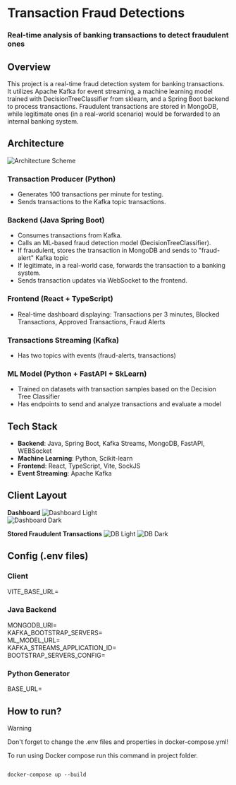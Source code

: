 # Transaction Fraud Detections
### Real-time analysis of banking transactions to detect fraudulent ones

## Overview
This project is a real-time fraud detection system for banking transactions. It utilizes Apache Kafka for event streaming, a machine learning model trained with DecisionTreeClassifier from sklearn, and a Spring Boot backend to process transactions. Fraudulent transactions are stored in MongoDB, while legitimate ones (in a real-world scenario) would be forwarded to an internal banking system.

## Architecture
![Architecture Scheme](https://github.com/user-attachments/assets/8a438fcb-6e7e-4ef4-b6e4-bdb537993a29)

### Transaction Producer (Python)
- Generates 100 transactions per minute for testing.
- Sends transactions to the Kafka topic transactions.
### Backend (Java Spring Boot)
- Consumes transactions from Kafka.
- Calls an ML-based fraud detection model (DecisionTreeClassifier).
- If fraudulent, stores the transaction in MongoDB and sends to "fraud-alert" Kafka topic
- If legitimate, in a real-world case, forwards the transaction to a banking system.
- Sends transaction updates via WebSocket to the frontend.
  
### Frontend (React + TypeScript)
- Real-time dashboard displaying: Transactions per 3 minutes, Blocked Transactions, Approved Transactions, Fraud Alerts

### Transactions Streaming (Kafka)
- Has two topics with events (fraud-alerts, transactions)

### ML Model (Python + FastAPI + SkLearn)
- Trained on datasets with transaction samples based on the Decision Tree Classifier
- Has endpoints to send and analyze transactions and evaluate a model

## Tech Stack
- **Backend**: Java, Spring Boot, Kafka Streams, MongoDB, FastAPI, WEBSocket
- **Machine Learning**: Python, Scikit-learn
- **Frontend**: React, TypeScript, Vite, SockJS
- **Event Streaming**: Apache Kafka

## Client Layout
**Dashboard**
![Dashboard Light](https://github.com/user-attachments/assets/7a507fe6-de1f-4b07-8c00-9bda76e5a544)  
![Dashboard Dark](https://github.com/user-attachments/assets/a80b4f1d-9fee-46ba-8326-0d07debc796b)  


**Stored Fraudulent Transactions**
![DB Light](https://github.com/user-attachments/assets/d530af8b-1fd5-4c39-b0e3-2362523442de)
![DB Dark](https://github.com/user-attachments/assets/4b7d03e8-7cb0-4ba4-b428-c0ea107666d4)

## Config (.env files)

### **Client**  
VITE_BASE_URL=  
  
### **Java Backend**
MONGODB_URI=  
KAFKA_BOOTSTRAP_SERVERS=  
ML_MODEL_URL=  
KAFKA_STREAMS_APPLICATION_ID=  
BOOTSTRAP_SERVERS_CONFIG=  
  
### **Python Generator**  
BASE_URL=  

## How to run?
> [!WARNING]
Don't forget to change the .env files and properties in docker-compose.yml!  

To run using Docker compose run this command in project folder.  
```

docker-compose up --build

```


